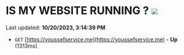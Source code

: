 # IS MY WEBSITE RUNNING ? [![](https://img.shields.io/static/v1?label=Sponsor&message=%E2%9D%A4&logo=GitHub&color=%23fe8e86)](https://github.com/sponsors/<username>)

Last updated: **10/20/2023, 3:14:39 PM**

- `GET` [https://youssefservice.me](https://youssefservice.me) - **Up** (1313ms)

